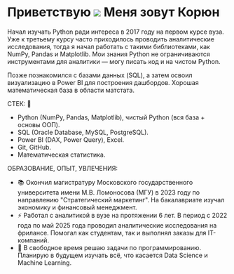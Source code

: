 Приветствую ![](https://user-images.githubusercontent.com/18350557/176309783-0785949b-9127-417c-8b55-ab5a4333674e.gif) Меня зовут Корюн
=======================================================================================================================================

Начал изучать Python ради интереса в 2017 году на первом курсе вуза. Уже к третьему курсу часто приходилось проводить аналитические исследования, тогда я начал работать с такими библиотеками, как NumPy, Pandas и Matplotlib. Мои знания Python не ограничиваются инструментами для аналитики — могу писать код и на чистом Python.

Позже познакомился с базами данных (SQL), а затем освоил визуализацию в Power BI для построения дашбордов. Хорошая математическая база в области матстата. 

СТЕК: 🔧 
- Python (NumPy, Pandas, Matplotlib), чистый Python (вся база + основы ООП).
- SQL (Oracle Database, MySQL, PostgreSQL).
- Power BI (DAX, Power Query), Excel.
- Git, GitHub.
- Математическая статистика.

ОБРАЗОВАНИЕ, ОПЫТ, УВЛЕЧЕНИЯ:
* 📚 Окончил магистратуру Московского государственного университета имени М.В. Ломоносова (МГУ) в 2023 году по направлению "Стратегический маркетинг". На бакалавриате изучал экономику и финансовый менеджмент.
* ⚡ Работал с аналитикой в вузе на протяжении 6 лет. В период с 2022 года по май 2025 года проводил аналитические исследования на фрилансе. Помогал как студентам, так и выполнял заказы для IT-компаний.
* 🧠 В свободное время решаю задачи по программированию. Планирую в будущем изучать всё, что касается Data Science и Machine Learning.
